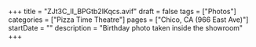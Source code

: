 +++
title = "ZJt3C_II_BPGtb2IKqcs.avif"
draft = false
tags = ["Photos"]
categories = ["Pizza Time Theatre"]
pages = ["Chico, CA (966 East Ave)"]
startDate = ""
description = "Birthday photo taken inside the showroom"
+++

